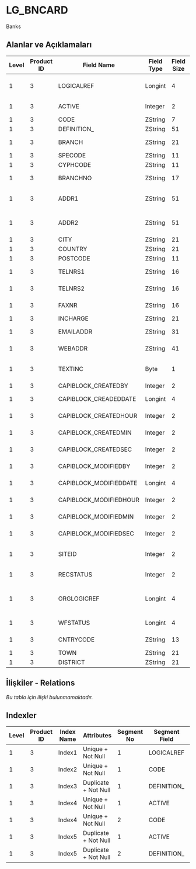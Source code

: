 # LG_BNCARD

Banks

## Alanlar ve Açıklamaları

| Level | Product ID | Field Name | Field Type | Field Size | Field Offset | Türkçe Açıklama | Expression |
| ----- | ---------- | ---------- | ---------- | ---------- | ------------ | --------------- | ---------- |
| 1 | 3 | LOGICALREF | Longint | 4 | 0 | Banka Logical Referansı | Bank Logical Reference |
| 1 | 3 | ACTIVE | Integer | 2 | 4 | Kullanım durumu | Usage Status |
| 1 | 3 | CODE | ZString | 7 | 6 | Banka Kodu | Bank Code |
| 1 | 3 | DEFINITION_ | ZString | 51 | 13 | Banka Adı | Bank Name |
| 1 | 3 | BRANCH | ZString | 21 | 64 | Banka Şubesi | Bank Branch |
| 1 | 3 | SPECODE | ZString | 11 | 85 | Özel Kod | Aux. Code |
| 1 | 3 | CYPHCODE | ZString | 11 | 96 | Yetki Kodu | Auth. Code |
| 1 | 3 | BRANCHNO | ZString | 17 | 107 | Şube Numarası | Branch Number |
| 1 | 3 | ADDR1 | ZString | 51 | 124 | Adres Satırı 1 | First Address Line |
| 1 | 3 | ADDR2 | ZString | 51 | 175 | İkinci adres satırı | Second Address Line |
| 1 | 3 | CITY | ZString | 21 | 226 | Şehir | City |
| 1 | 3 | COUNTRY | ZString | 21 | 247 | Ülke | Country |
| 1 | 3 | POSTCODE | ZString | 11 | 268 | Posta kodu | Zip Code |
| 1 | 3 | TELNRS1 | ZString | 16 | 279 | Telefon Numarası 1 | Phone Number 1 |
| 1 | 3 | TELNRS2 | ZString | 16 | 295 | Telefon Numarası 2 | Phone Number 2 |
| 1 | 3 | FAXNR | ZString | 16 | 311 | Faks Numarası | Fax Number |
| 1 | 3 | INCHARGE | ZString | 21 | 327 | İlgili | Contact To |
| 1 | 3 | EMAILADDR | ZString | 31 | 348 | E-Posta Adresi | E-Mail Address |
| 1 | 3 | WEBADDR | ZString | 41 | 379 | WEB adresi | WEB Address |
| 1 | 3 | TEXTINC | Byte | 1 | 420 | Ayrıntılı Açıklama İçerir | Contains Detail Description |
| 1 | 3 | CAPIBLOCK_CREATEDBY | Integer | 2 | 421 | Oluşturan | Created By |
| 1 | 3 | CAPIBLOCK_CREADEDDATE | Longint | 4 | 423 | Oluşturulma Tarihi | Created Date |
| 1 | 3 | CAPIBLOCK_CREATEDHOUR | Integer | 2 | 427 | Oluşturulma Saati | Created Hour |
| 1 | 3 | CAPIBLOCK_CREATEDMIN | Integer | 2 | 429 | Oluşturulma Dakikası | Created Minute |
| 1 | 3 | CAPIBLOCK_CREATEDSEC | Integer | 2 | 431 | Oluşturulma Saniyesi | Created Second |
| 1 | 3 | CAPIBLOCK_MODIFIEDBY | Integer | 2 | 433 | Değiştiren | Modified By |
| 1 | 3 | CAPIBLOCK_MODIFIEDDATE | Longint | 4 | 435 | Değiştirilme Tarihi | Modified Date |
| 1 | 3 | CAPIBLOCK_MODIFIEDHOUR | Integer | 2 | 439 | Değiştirilme Saati | Modified Hour |
| 1 | 3 | CAPIBLOCK_MODIFIEDMIN | Integer | 2 | 441 | Değiştirilme Dakikası | Modified Minute |
| 1 | 3 | CAPIBLOCK_MODIFIEDSEC | Integer | 2 | 443 | Değiştirilme Saniyesi | Modified Second |
| 1 | 3 | SITEID | Integer | 2 | 445 | Veri Merkezi | Data Processing Site |
| 1 | 3 | RECSTATUS | Integer | 2 | 447 | Kayıt Durumu | Record Status |
| 1 | 3 | ORGLOGICREF | Longint | 4 | 449 | Orijinal Kayıt Log. Ref. | Original Record Logical Reference |
| 1 | 3 | WFSTATUS | Longint | 4 | 453 | Kullanımda Değil | Not In Use |
| 1 | 3 | CNTRYCODE | ZString | 13 | 457 | Ülke Kodu | Country Code |
| 1 | 3 | TOWN | ZString | 21 | 470 | İlçe | Town |
| 1 | 3 | DISTRICT | ZString | 21 | 491 | Semt | District |

## İlişkiler - Relations

*Bu tablo için ilişki bulunmamaktadır.*

## Indexler

| Level | Product ID | Index Name | Attributes | Segment No | Segment Field | Sense |
| ----- | ---------- | ---------- | ---------- | ---------- | ------------- | ----- |
| 1 | 3 | Index1 | Unique + Not Null | 1 | LOGICALREF | Ascending |
| 1 | 3 | Index2 | Unique + Not Null | 1 | CODE | Ascending |
| 1 | 3 | Index3 | Duplicate + Not Null | 1 | DEFINITION_ | Ascending |
| 1 | 3 | Index4 | Unique + Not Null | 1 | ACTIVE | Ascending |
| 1 | 3 | Index4 | Unique + Not Null | 2 | CODE | Ascending |
| 1 | 3 | Index5 | Duplicate + Not Null | 1 | ACTIVE | Ascending |
| 1 | 3 | Index5 | Duplicate + Not Null | 2 | DEFINITION_ | Ascending |
